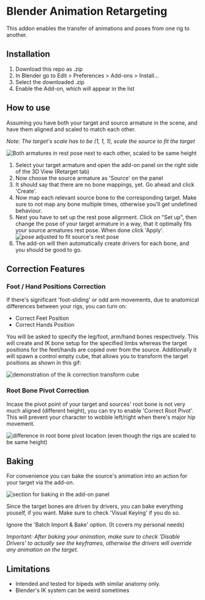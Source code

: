 # Blender Animation Retargeting

This addon enables the transfer of animations and poses from one rig to another.


## Installation
1. Download this repo as .zip
2. In Blender go to Edit > Preferences > Add-ons > Install...
3. Select the downloaded .zip
4. Enable the Add-on, which will appear in the list



## How to use
Assuming you have both your target and source armature in the scene, and have them aligned and scaled to match each other. 

*Note: The target's scale has to be (1, 1, 1), scale the source to fit the target*

![Both armatures in rest pose next to each other, scaled to be same height](https://manuelotto.com/files/retarget/setup.png)

1. Select your target armature and open the add-on panel on the right side of the 3D View (Retarget tab)
2. Now choose the source armature as 'Source' on the panel
3. It should say that there are no bone mappings, yet. Go ahead and click 'Create'.
4. Now map each relevant source bone to the corresponding target. Make sure to not map any bone multiple times, otherwise you'll get undefined behaviour.
5. Next you have to set up the rest pose alignment. Click on "Set up", then change the pose of your target armature in a way, that it optimally fits your source armatures rest pose. When done click 'Apply'. ![pose adjusted to fit source's rest pose](https://manuelotto.com/files/retarget/align.png)
6. The add-on will then automatically create drivers for each bone, and you should be good to go.

## Correction Features
### Foot / Hand Positions Correction
If there's significant 'foot-sliding' or odd arm movements, due to anatomical differences between your rigs, you can turn on:
- Correct Feet Position
- Correct Hands Position

You will be asked to specify the leg/foot, arm/hand bones respectively. 
This will create and IK bone setup for the specified limbs whereas the target positions for the feet/hands are copied over from the source.
Additionally it will spawn a control empty cube, that allows you to transform the target positions as shown in this gif:

![demonstration of the ik correction transform cube](https://manuelotto.com/files/retarget/ik_lowres.gif)

### Root Bone Pivot Correction
Incase the pivot point of your target and sources' root bone is not very much aligned (different height), you can try to enable 'Correct Root Pivot'. This will prevent your character to wobble left/right when there's major hip movement.

![difference in root bone pivot location (even though the rigs are scaled to be same height)](https://manuelotto.com/files/retarget/pivot.png)

## Baking
For convenience you can bake the source's animation into an action for your target via the add-on. 

![section for baking in the add-on panel](https://manuelotto.com/files/retarget/baking.png)

Since the target bones are driven by drivers, you can bake everything youself, if you want. Make sure to check 'Visual Keying' if you do so.

Ignore the 'Batch Import & Bake' option. (It covers my personal needs)

*Important: After baking your animation, make sure to check 'Disable Drivers' to actually see the keyframes, otherwise the drivers will override any animation on the target.*

## Limitations

- Intended and tested for bipeds with similar anatomy only.
- Blender's IK system can be weird sometimes